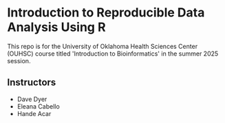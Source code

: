 # Introduction to Reproducible Data Analysis Using R 

This repo is for the University of Oklahoma Health Sciences Center (OUHSC) course titled 'Introduction to Bioinformatics' in the summer 2025 session. 

## Instructors

- Dave Dyer
- Eleana Cabello
- Hande Acar